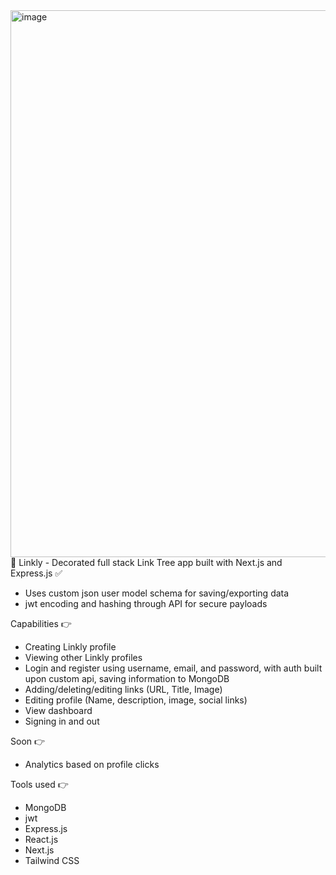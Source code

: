 <img width="1727" height="875" alt="image" src="https://github.com/user-attachments/assets/fcffc1a9-4591-4e62-bbed-fe5f8c3675b2" />
🌳 Linkly - Decorated full stack Link Tree app built with Next.js and Express.js ✅


- Uses custom json user model schema for saving/exporting data
- jwt encoding and hashing through API for secure payloads


Capabilities 👉
- Creating Linkly profile
- Viewing other Linkly profiles
- Login and register using username, email, and password, with auth built upon custom api, saving information to MongoDB
- Adding/deleting/editing links (URL, Title, Image)
- Editing profile (Name, description, image, social links)
- View dashboard
- Signing in and out

Soon 👉
- Analytics based on profile clicks

Tools used 👉
- MongoDB
- jwt
- Express.js
- React.js
- Next.js
- Tailwind CSS
